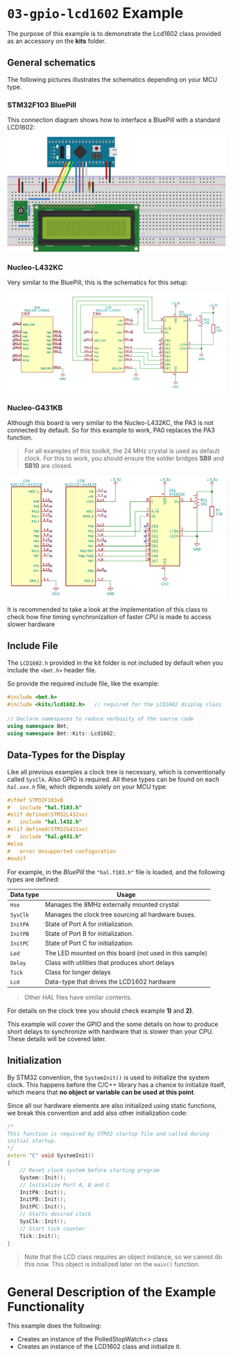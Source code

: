 # <big>`03-gpio-lcd1602` Example</big>

The purpose of this example is to demonstrate the Lcd1602 class provided 
as an accessory on the **kits** folder.


## General schematics

The following pictures illustrates the schematics depending on your MCU 
type. 


### STM32F103 BluePill

This connection diagram shows how to interface a BluePill with a standard 
LCD1602:

![sch.f103.svg](sch.f103.svg)


### Nucleo-L432KC

Very similar to the BluePill, this is the schematics for this setup:

![sch.l432.svg](sch.l432.svg)


### Nucleo-G431KB

Although this board is very similar to the Nucleo-L432KC, the PA3 is not 
connected by default. So for this example to work, PA0 replaces the PA3 
function.

> For all examples of this toolkit, the 24 MHz crystal is used as 
> default clock. For this to work, you should ensure the solder bridges 
> **SB9** and **SB10** are closed.

![sch.g431.svg](sch.g431.svg)

It is recommended to take a look at the implementation of this class to 
check how fine timing synchronization of faster CPU is made to access 
slower hardware


## Include File

The `LCD1602.h` provided in the kit folder is not included by default 
when you include the `<bmt.h>` header file.

So provide the required include file, like the example:

```cpp
#include <bmt.h>
#include <kits/lcd1602.h>	// required for the LCD1602 display class

// Declare namespaces to reduce verbosity of the source code
using namespace Bmt;
using namespace Bmt::Kits::Lcd1602;
```


## Data-Types for the Display

Like all previous examples a clock tree is necessary, which is 
conventionally called `SysClk`. Also GPIO is required. All these types 
can be found on each *`hal.xxx.h`* file, which depends solely on your 
MCU type:

```cpp
#ifdef STM32F103xB
#   include "hal.f103.h"
#elif defined(STM32L432xx)
#   include "hal.l432.h"
#elif defined(STM32G431xx)
#   include "hal.g431.h"
#else
#   error Unsupported configuration
#endif
```

For example, in the *BluePill* the `"hal.f103.h"` file is loaded, and the 
following types are defined:

| Data type | Usage                                                   |
|-----------|---------------------------------------------------------|
| `Hse`     | Manages the 8MHz externally mounted crystal             |
| `SysClk`  | Manages the clock tree sourcing all hardware buses.     |
| `InitPA`  | State of Port A for initialization.                     |
| `InitPB`  | State of Port B for initialization.                     |
| `InitPC`  | State of Port C for initialization.                     |
| `Led`     | The LED mounted on this board (not used in this sample) |
| `Delay`   | Class with utilities that produces short delays         |
| `Tick`    | Class for longer delays                                 |
| `Lcd`     | Data-type that drives the LCD1602 hardware              |

> Other *HAL* files have similar contents.

For details on the clock tree you should check example **1)** and **2)**. 

This example will cover the GPIO and the some details on how to produce 
short delays to synchronize with hardware that is slower than your CPU.  
These details will be covered later.



## Initialization

By STM32 convention, the `SystemInit()` is used to initialize the system 
clock. This happens before the C/C++ library has a chance to initialize 
itself, which means that **no object or variable can be used at this 
point**. 

Since all our hardware elements are also initialized using static 
functions, we break this convention and add also other initialization 
code:


```cpp
/*
This function is required by STM32 startup file and called during
initial startup.
*/
extern "C" void SystemInit()
{
    // Reset clock system before starting program
    System::Init();
    // Initialize Port A, B and C
    InitPA::Init();
    InitPB::Init();
    InitPC::Init();
    // Starts desired clock
    SysClk::Init();
    // Start tick counter
    Tick::Init();
}
```

> Note that the LCD class requires an object instance, so we cannot do 
> this now. This object is initialized later on the `main()` function.


# General Description of the Example Functionality

This example does the following:
- Creates an instance of the PolledStopWatch<> class
- Creates an instance of the LCD1602 class and initialize it.
